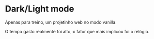 # Dark/Light mode

Apenas para treino, um projetinho web no modo vanilla.

O tempo gasto realmente foi alto, o fator que mais implicou foi o relógio.